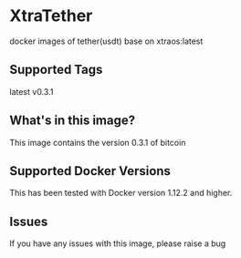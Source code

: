 # XtraTether
docker images of tether(usdt) base on xtraos:latest

## Supported Tags
latest
v0.3.1


## What's in this image?
This image contains the version 0.3.1 of bitcoin


## Supported Docker Versions
This has been tested with Docker version 1.12.2 and higher.

## Issues
If you have any issues with this image, please raise a bug
